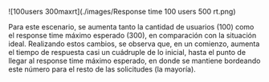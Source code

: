 ![100users 300maxrt](./images/Response time 100 users 500 rt.png)

Para este escenario, se aumenta tanto la cantidad de usuarios (100) como el response time máximo esperado (300), en comparación con la situación ideal. Realizando estos cambios, se observa que, en un comienzo, aumenta el tiempo de respuesta casi un cuádruple de lo inicial, hasta el punto de llegar al response time máximo esperado, en donde se mantiene bordeando este número para el resto de las solicitudes (la mayoría).
